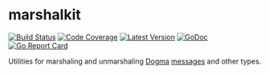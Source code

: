 # marshalkit

[![Build Status](https://github.com/dogmatiq/marshalkit/workflows/CI/badge.svg)](https://github.com/dogmatiq/marshalkit/actions?workflow=CI)
[![Code Coverage](https://img.shields.io/codecov/c/github/dogmatiq/marshalkit/master.svg)](https://codecov.io/github/dogmatiq/marshalkit)
[![Latest Version](https://img.shields.io/github/tag/dogmatiq/marshalkit.svg?label=semver)](https://semver.org)
[![GoDoc](https://godoc.org/github.com/dogmatiq/marshalkit?status.svg)](https://godoc.org/github.com/dogmatiq/marshalkit)
[![Go Report Card](https://goreportcard.com/badge/github.com/dogmatiq/marshalkit)](https://goreportcard.com/report/github.com/dogmatiq/marshalkit)

Utilities for marshaling and unmarshaling
[Dogma](https://github.com/dogmatiq/dogma)
[messages](https://github.com/dogmatiq/dogma#message) and other types.
